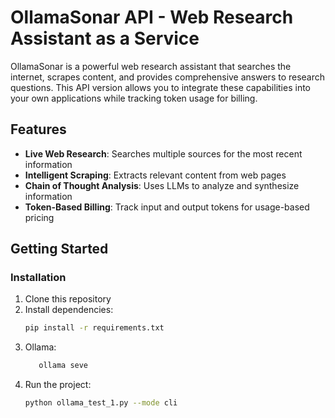 # OllamaSonar API - Web Research Assistant as a Service

OllamaSonar is a powerful web research assistant that searches the internet, scrapes content, and provides comprehensive answers to research questions. This API version allows you to integrate these capabilities into your own applications while tracking token usage for billing.

## Features

- **Live Web Research**: Searches multiple sources for the most recent information
- **Intelligent Scraping**: Extracts relevant content from web pages
- **Chain of Thought Analysis**: Uses LLMs to analyze and synthesize information
- **Token-Based Billing**: Track input and output tokens for usage-based pricing


## Getting Started

### Installation

1. Clone this repository
2. Install dependencies:
   ```bash
   pip install -r requirements.txt

3. Ollama:
   ```bash
      ollama seve

4. Run the project:
   ```bash
   python ollama_test_1.py --mode cli

